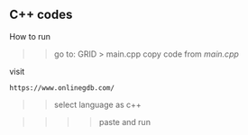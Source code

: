## C++ codes
How to run

>> go to: GRID > main.cpp
>> copy code from *main.cpp*

visit 
```
https://www.onlinegdb.com/
```

>> select language as c++

>> >>paste and run
